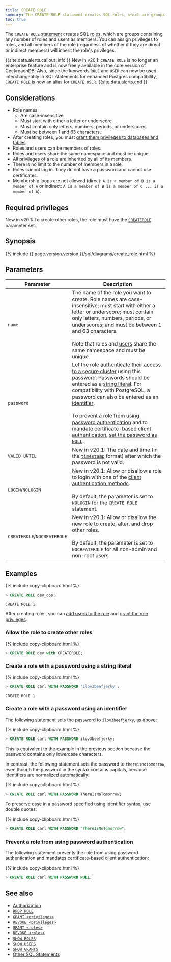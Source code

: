 ```yaml
---
title: CREATE ROLE
summary: The CREATE ROLE statement creates SQL roles, which are groups containing any number of roles and users as members.
toc: true
---
```


The `CREATE ROLE` [statement](sql-statements.html) creates SQL [roles](authorization.html#create-and-manage-roles), which are groups containing any number of roles and users as members. You can assign privileges to roles, and all members of the role (regardless of whether if they are direct or indirect members) will inherit the role's privileges.

{{site.data.alerts.callout_info }}
<span class="version-tag">New in v20.1</span>: <code>CREATE ROLE</code> is no longer an enterprise feature and is now freely available in the core version of CockroachDB. Also, since the keywords `ROLE` and `USER` can now be used interchangeably in SQL statements for enhanced Postgres compatibility, `CREATE ROLE` is now an alias for [`CREATE USER`](create-user.html).
{{site.data.alerts.end }}

## Considerations

- Role names:
    - Are case-insensitive
    - Must start with either a letter or underscore
    - Must contain only letters, numbers, periods, or underscores
    - Must be between 1 and 63 characters.
- After creating roles, you must [grant them privileges to databases and tables](grant.html).
- Roles and users can be members of roles.
- Roles and users share the same namespace and must be unique.
- All privileges of a role are inherited by all of its members.
- There is no limit to the number of members in a role.
- Roles cannot log in. They do not have a password and cannot use certificates.
- Membership loops are not allowed (direct: `A is a member of B is a member of A` or indirect: `A is a member of B is a member of C ... is a member of A`).

## Required privileges

<span class="version-tag">New in v20.1:</span> To create other roles, the role must have the [`CREATEROLE`](#allow-the-role-to-create-other-roles) parameter set.

## Synopsis

<section>{% include {{ page.version.version }}/sql/diagrams/create_role.html %}</section>

## Parameters

| Parameter | Description |
------------|--------------
`name` | The name of the role you want to create. Role names are case-insensitive; must start with either a letter or underscore; must contain only letters, numbers, periods, or underscores; and must be between 1 and 63 characters.<br><br>Note that roles and [users](create-user.html) share the same namespace and must be unique.
`password` | Let the role [authenticate their access to a secure cluster](authentication.html#client-authentication) using this password. Passwords should be entered as a [string literal](sql-constants.html#string-literals). For compatibility with PostgreSQL, a password can also be entered as an [identifier](#create-a-role-with-a-password-using-an-identifier). <br><br>To prevent a role from using [password authentication](authentication.html#client-authentication) and to mandate [certificate-based client authentication](authentication.html#client-authentication), [set the password as `NULL`](#prevent-a-role-from-using-password-authentication).
`VALID UNTIL` | <span class="version-tag">New in v20.1:</span>  The date and time (in the [`timestamp`](timestamp.html) format) after which the password is not valid.
`LOGIN`/`NOLOGIN` | <span class="version-tag">New in v20.1:</span> Allow or disallow a role to login with one of the [client authentication methods](authentication.html#client-authentication). <br><br>By default, the parameter is set to `NOLOGIN` for the `CREATE ROLE` statement.
`CREATEROLE`/`NOCREATEROLE` | <span class="version-tag">New in v20.1:</span> Allow or disallow the new role to create, alter, and drop other roles. <br><br>By default, the parameter is set to `NOCREATEROLE` for all non-admin and non-root users.

## Examples

{% include copy-clipboard.html %}
~~~ sql
> CREATE ROLE dev_ops;
~~~
~~~
CREATE ROLE 1
~~~

After creating roles, you can [add users to the role](grant-roles.html) and [grant the role privileges](grant.html).

### Allow the role to create other roles

{% include copy-clipboard.html %}
~~~ sql
> CREATE ROLE dev with CREATEROLE;
~~~

### Create a role with a password using a string literal

{% include copy-clipboard.html %}
~~~ sql
> CREATE ROLE carl WITH PASSWORD 'ilov3beefjerky';
~~~

~~~
CREATE ROLE 1
~~~

### Create a role with a password using an identifier

The following statement sets the password to `ilov3beefjerky`, as above:

{% include copy-clipboard.html %}
~~~ sql
> CREATE ROLE carl WITH PASSWORD ilov3beefjerky;
~~~

This is equivalent to the example in the previous section because the password contains only lowercase characters.

In contrast, the following statement sets the password to `thereisnotomorrow`, even though the password in the syntax contains capitals, because identifiers are normalized automatically:

{% include copy-clipboard.html %}
~~~ sql
> CREATE ROLE carl WITH PASSWORD ThereIsNoTomorrow;
~~~

To preserve case in a password specified using identifier syntax, use double quotes:

{% include copy-clipboard.html %}
~~~ sql
> CREATE ROLE carl WITH PASSWORD "ThereIsNoTomorrow";
~~~

### Prevent a role from using password authentication

The following statement prevents the role from using password authentication and mandates certificate-based client authentication:

{% include copy-clipboard.html %}
~~~ sql
> CREATE ROLE carl WITH PASSWORD NULL;
~~~

## See also

- [Authorization](authorization.html)
- [`DROP ROLE`](drop-role.html)
- [`GRANT <privileges>`](grant.html)
- [`REVOKE <privileges>`](revoke.html)
- [`GRANT <roles>`](grant-roles.html)
- [`REVOKE <roles>`](revoke-roles.html)
- [`SHOW ROLES`](show-roles.html)
- [`SHOW USERS`](show-users.html)
- [`SHOW GRANTS`](show-grants.html)
- [Other SQL Statements](sql-statements.html)
